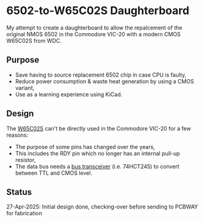 # 6502-to-W65C02S Daughterboard
My attempt to create a daughterboard to allow the repalcement of the original NMOS 6502 in the Commodore VIC-20 with a modern CMOS W65C02S from WDC.

## Purpose
- Save having to source replacement 6502 chip in case CPU is faulty,
- Reduce power consumption & waste heat generation by using a CMOS variant,
- Use as a learning experience using KiCad.

## Design
The [W65C02S](https://www.westerndesigncenter.com/wdc/AN-002_W65C02S_Replacements.php) can't be directly used in the Commodore VIC-20 for a few reasons:
- The purpose of some pins has changed over the years,
- This includes the RDY pin which no longer has an internal pull-up resistor,
- The data bus needs a [bus transceiver](/6502-to-65C02/Doc/grok.md) (i.e. 74HCT245) to convert between TTL and CMOS level.


## Status
27-Apr-2025: Initial design done, checking-over before sending to PCBWAY for fabrication
